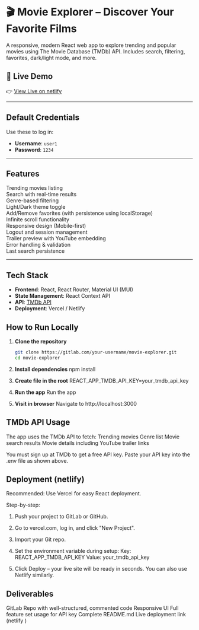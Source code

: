 # 🎬 Movie Explorer – Discover Your Favorite Films

A responsive, modern React web app to explore trending and popular movies using The Movie Database (TMDb) API. Includes search, filtering, favorites, dark/light mode, and more.

## 🌟 Live Demo

👉 [View Live on netlify](https://681f99f032fbf162de5f3e44--singular-douhua-2300f2.netlify.app/)  

---

##  Default Credentials

Use these to log in:
- **Username**: `user1`
- **Password**: `1234`

---

##  Features

 Trending movies listing  
 Search with real-time results  
 Genre-based filtering  
 Light/Dark theme toggle  
 Add/Remove favorites (with persistence using localStorage)  
 Infinite scroll functionality  
 Responsive design (Mobile-first)  
 Logout and session management  
 Trailer preview with YouTube embedding  
 Error handling & validation  
 Last search persistence

---

##  Tech Stack

- **Frontend**: React, React Router, Material UI (MUI)
- **State Management**: React Context API
- **API**: [TMDb API](https://www.themoviedb.org/)
- **Deployment**: Vercel / Netlify


##  How to Run Locally

1. **Clone the repository**
   ```bash
   git clone https://gitlab.com/your-username/movie-explorer.git
   cd movie-explorer

2. **Install dependencies**
     npm install

3. **Create file in the root**
    REACT_APP_TMDB_API_KEY=your_tmdb_api_key

4. **Run the app**
   Run the app

5. **Visit in browser**
Navigate to http://localhost:3000

##  TMDb API Usage
The app uses the TMDb API to fetch:
Trending movies
Genre list
Movie search results
Movie details including YouTube trailer links

You must sign up at TMDb to get a free API key.
Paste your API key into the .env file as shown above.

## Deployment (netlify)
Recommended: Use Vercel for easy React deployment.

Step-by-step:
1. Push your project to GitLab or GitHub.
2. Go to vercel.com, log in, and click "New Project".
3. Import your Git repo.
4. Set the environment variable during setup:
    Key: REACT_APP_TMDB_API_KEY
Value: your_tmdb_api_key

5. Click Deploy – your live site will be ready in seconds.
You can also use Netlify similarly.

## Deliverables
 GitLab Repo with well-structured, commented code
 Responsive UI
 Full feature set
 usage for API key
 Complete README.md
 Live deployment link (netlify )

